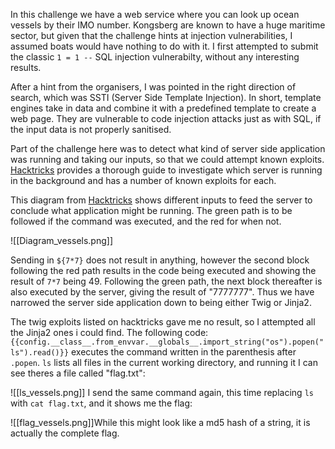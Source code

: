 In this challenge we have a web service where you can look up ocean vessels by their IMO number. Kongsberg are known to have a huge maritime sector, but given that the challenge hints at injection vulnerabilities, I assumed boats would have nothing to do with it. I first attempted to submit the classic `1 = 1 --` SQL injection vulnerabilty, without any interesting results.

After a hint from the organisers, I was pointed in the right direction of search, which was SSTI (Server Side Template Injection). In short, template engines take in data and combine it with a predefined template to create a web page. They are vulnerable to code injection attacks just as with SQL, if the input data is not properly sanitised. 

Part of the challenge here was to detect what kind of server side application was running and taking our inputs, so that we could attempt known exploits. [Hacktricks](https://book.hacktricks.xyz/pentesting-web/ssti-server-side-template-injection) provides a thorough guide to investigate which server is running in the background and has a number of known exploits for each. 

This diagram from [Hacktricks](https://book.hacktricks.xyz/pentesting-web/ssti-server-side-template-injection) shows different inputs to feed the server to conclude what application might be running. The green path is to be followed if the command was executed, and the red for when not.

![[Diagram_vessels.png]]

Sending in `${7*7}` does not result in anything, however the second block following the red path results in the code being executed and showing the result of `7*7` being 49. Following the green path, the next block thereafter is also executed by the server, giving the result of "7777777". Thus we have narrowed the server side application down to being either Twig or Jinja2. 

The twig exploits listed on hacktricks gave me no result, so I attempted all the Jinja2 ones i could find. The following code: ```{{config.__class__.from_envvar.__globals__.import_string("os").popen("ls").read()}}```
executes the command written in the parenthesis after `.popen`. `ls` lists all files in the current working directory, and running it I can see theres a file called "flag.txt":

![[ls_vessels.png]]
I send the same command again, this time replacing `ls` with `cat flag.txt`, and it shows me the flag:

![[flag_vessels.png]]While this might look like a md5 hash of a string, it is actually the complete flag.
